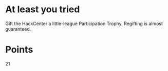 # At least you tried
Gift the HackCenter a little-league Participation Trophy. Regifting is almost guaranteed.

# Points
21
